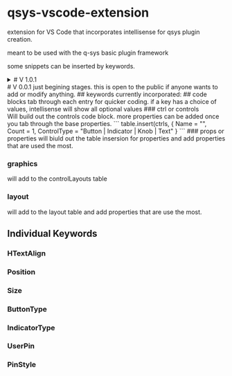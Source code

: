 # qsys-vscode-extension
extension for VS Code that incorporates intellisense for qsys plugin creation.

meant to be used with the q-sys basic plugin framework

some snippets can be inserted by keywords. 

<details>
  <summary># V 1.0.1</summary>

  - bug fixes mainly.
</details>
# V 0.0.1
just begining stages. this is open to the public if anyone wants to add or modify anything. 
## keywords currently incorporated:
## code blocks
tab through each entry for quicker coding. if a key has a choice of values, intellisense will show all optional values
### ctrl or controls<br>
Will build out the controls code block. more properties can be added once you tab through the base properties.
```
  table.insert(ctrls, {
    Name = "",
    Count = 1,
    ControlType = "Button | Indicator | Knob | Text"
  }
```
### props or properties
will biuld out the table insersion for properties and add properties that are used the most.

### graphics
will add to the controlLayouts table

### layout
will add to the layout table and add properties that are use the most.

## Individual Keywords
### HTextAlign
### Position
### Size
### ButtonType
### IndicatorType
### UserPin
### PinStyle
